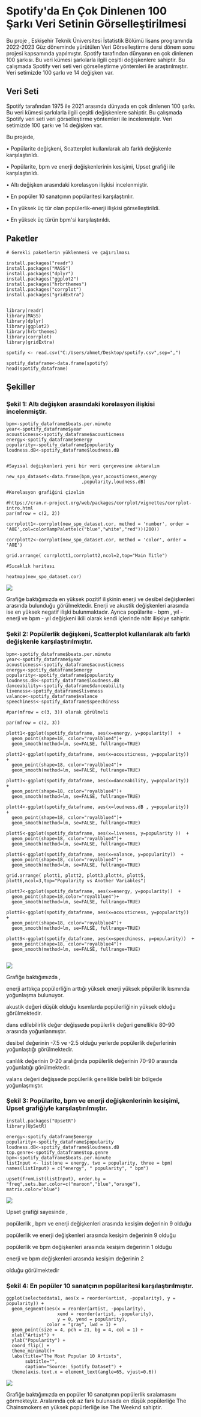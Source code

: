 # Spotify'da En Çok Dinlenen 100 Şarkı Veri Setinin Görselleştirilmesi

Bu proje , Eskişehir Teknik Üniversitesi İstatistik Bölümü lisans programında 2022-2023 Güz döneminde yürütülen Veri Görselleştirme dersi dönem sonu   projesi  kapsamında yapılmıştır. Spotify tarafından dünyanın en çok dinlenen 100 şarkısı. Bu veri kümesi şarkılarla ilgili çeşitli değişkenlere sahiptir. Bu çalışmada Spotify veri seti veri görselleştirme yöntemleri ile araştırılmıştır. Veri setimizde 100 şarkı ve 14 değişken var. 


## Veri Seti

Spotify tarafından 1975 ile 2021 arasında dünyada en çok dinlenen 100 şarkı. Bu veri kümesi şarkılarla ilgili çeşitli değişkenlere sahiptir. Bu çalışmada Spotify veri seti veri görselleştirme yöntemleri ile incelenmiştir. Veri setimizde 100 şarkı ve 14 değişken var.

Bu projede,

• Popülarite değişkeni, Scatterplot kullanılarak altı farklı değişkenle karşılaştırıldı.

• Popülarite, bpm ve enerji değişkenlerinin kesişimi, Upset grafiği ile karşılaştırıldı.

• Altı değişken arasındaki korelasyon ilişkisi incelenmiştir.

• En popüler 10 sanatçının popülaritesi karşılaştırılır.

• En yüksek üç tür olan popülerlik-enerji ilişkisi görselleştirildi.

• En yüksek üç türün bpm'si karşılaştırıldı.


## Paketler

```
# Gerekli paketlerin yüklenmesi ve çağırılması

install.packages("readr")
install.packages("MASS")
install.packages("dplyr")
install.packages("ggplot2")
install.packages("hrbrthemes")
install.packages("corrplot")
install.packages("gridExtra")


library(readr)
library(MASS)
library(dplyr)
library(ggplot2)
library(hrbrthemes)
library(corrplot)
library(gridExtra)

spotify <- read.csv("C:/Users/ahmet/Desktop/spotify.csv",sep=",")

spotify_dataframe<-data.frame(spotify)
head(spotify_dataframe)
```


## Şekiller

### Şekil 1: Altı değişken arasındaki korelasyon ilişkisi incelenmiştir.

```
bpm<-spotify_dataframe$beats.per.minute
year<-spotify_dataframe$year
acousticness<-spotify_dataframe$acousticness
energy<-spotify_dataframe$energy
popularity<-spotify_dataframe$popularity
loudness.dB<-spotify_dataframe$loudness.dB


#Sayısal değişkenleri yeni bir veri çerçevesine aktaralım

new_spo_dataset<-data.frame(bpm,year,acousticness,energy
                            ,popularity,loudness.dB)

#Korelasyon grafiğini çizelim

#https://cran.r-project.org/web/packages/corrplot/vignettes/corrplot-intro.html
par(mfrow = c(2, 2))

corrplott1<-corrplot(new_spo_dataset.cor, method = 'number', order = 'AOE',col=colorRampPalette(c("blue","white","red"))(200))

corrplott2<-corrplot(new_spo_dataset.cor, method = 'color', order = 'AOE')

grid.arrange( corrplott1,corrplott2,ncol=2,top="Main Title")

#Sıcaklık haritası

heatmap(new_spo_dataset.cor)
```

![](https://github.com/iamagc/Top-100-Most-Streamed-Songs-on-Spotify-Spotify-Data-Visualization/blob/main/figures/one.png)


Grafiğe baktığımızda en yüksek pozitif ilişkinin enerji ve desibel değişkenleri arasında bulunduğu görülmektedir. Enerji ve akustik değişkenleri arasında ise en yüksek negatif ilişki bulunmaktadır. Ayrıca popülarite - bpm  , yıl - enerji ve bpm - yıl değişkeni ikili olarak kendi içlerinde nötr ilişkiye sahiptir.


### Şekil 2: Popülerlik değişkeni, Scatterplot kullanılarak altı farklı değişkenle karşılaştırılmıştır.

```
bpm<-spotify_dataframe$beats.per.minute
year<-spotify_dataframe$year
acousticness<-spotify_dataframe$acousticness
energy<-spotify_dataframe$energy
popularity<-spotify_dataframe$popularity
loudness.dB<-spotify_dataframe$loudness.dB
danceability<-spotify_dataframe$danceability
liveness<-spotify_dataframe$liveness
valance<-spotify_dataframe$valance
speechiness<-spotify_dataframe$speechiness

#par(mfrow = c(3, 3)) olarak görülmeli

par(mfrow = c(2, 3))

plott1<-ggplot(spotify_dataframe, aes(x=energy, y=popularity))  + 
  geom_point(shape=18, color="royalblue4")+
  geom_smooth(method=lm, se=FALSE, fullrange=TRUE)

plott2<-ggplot(spotify_dataframe, aes(x=acousticness, y=popularity))  + 
  geom_point(shape=18, color="royalblue4")+
  geom_smooth(method=lm, se=FALSE, fullrange=TRUE)

plott3<-ggplot(spotify_dataframe, aes(x=danceability, y=popularity))  + 
  geom_point(shape=18, color="royalblue4")+
  geom_smooth(method=lm, se=FALSE, fullrange=TRUE)

plott4<-ggplot(spotify_dataframe, aes(x=loudness.dB , y=popularity))  + 
  geom_point(shape=18, color="royalblue4")+
  geom_smooth(method=lm, se=FALSE, fullrange=TRUE)

plott5<-ggplot(spotify_dataframe, aes(x=liveness, y=popularity ))  + 
  geom_point(shape=18, color="royalblue4")+
  geom_smooth(method=lm, se=FALSE, fullrange=TRUE)

plott6<-ggplot(spotify_dataframe, aes(x=valance, y=popularity))  + 
  geom_point(shape=18, color="royalblue4")+
  geom_smooth(method=lm, se=FALSE, fullrange=TRUE)

grid.arrange( plott1, plott2, plott3,plott4, plott5, plott6,ncol=3,top="Popularity vs Another Variables")

plott7<-ggplot(spotify_dataframe, aes(x=energy, y=popularity))  + 
  geom_point(shape=18,color="royalblue4")+
  geom_smooth(method=lm, se=FALSE, fullrange=TRUE)

plott8<-ggplot(spotify_dataframe, aes(x=acousticness, y=popularity))  + 
  geom_point(shape=18, color="royalblue4")+
  geom_smooth(method=lm, se=FALSE, fullrange=TRUE)

plott9<-ggplot(spotify_dataframe, aes(x=speechiness, y=popularity))  + 
  geom_point(shape=18, color="royalblue4")+
  geom_smooth(method=lm, se=FALSE, fullrange=TRUE)
  
```

![](https://github.com/iamagc/Top-100-Most-Streamed-Songs-on-Spotify-Spotify-Data-Visualization/blob/main/figures/second.png)

Grafiğe baktığımızda ,

enerji arttıkça popülerliğin arttığı yüksek enerji yüksek pöpülerlik kısmında yoğunlaşma bulunuyor.

akustik değeri düşük olduğu kısımlarda popülerliğinin yüksek olduğu görülmektedir.

dans edilebilirlik değer değişsede popülerlik değeri genellikle 80-90 arasında yoğunlanmıştır.

desibel değerinin -7.5 ve -2.5 olduğu yerlerde popülerlik değerlerinin yoğunlaştığı görülmektedir.

canlılık değerinin 0-20 aralığında popülerlik değerinin 70-90 arasında yoğunlatığı görülmektedir.

valans değeri değişsede popülerlik genellikle belirli bir bölgede yoğunlaşmıştır.


### Şekil 3: Popülarite, bpm ve enerji değişkenlerinin kesişimi, Upset grafiğiyle karşılaştırılmıştır.

```
install.packages("UpsetR")
library(UpSetR)

energy<-spotify_dataframe$energy
popularity<-spotify_dataframe$popularity
loudness.dB<-spotify_dataframe$loudness.dB
top.genre<-spotify_dataframe$top.genre
bpm<-spotify_dataframe$beats.per.minute
listInput <- list(one = energy, two = popularity, three = bpm)
names(listInput) = c("energy", " popularity", " bpm")

upset(fromList(listInput), order.by = "freq",sets.bar.color=c("maroon","blue","orange"), matrix.color="blue")

```

![](https://github.com/iamagc/Top-100-Most-Streamed-Songs-on-Spotify-Spotify-Data-Visualization/blob/main/figures/third.png)


Upset grafiği sayesinde ,

popülerlik , bpm ve enerji değişkenleri arasında kesişim değerinin 9 olduğu

popülerlik ve enerji değişkenleri arasında kesişim değerinin 9 olduğu

popülerlik ve bpm değişkenleri arasında kesişim değerinin 1 olduğu 

enerji ve bpm değişkenleri arasında kesişim değerinin 2 

olduğu görülmektedir

### Şekil 4: En popüler 10 sanatçının popülaritesi karşılaştırılmıştır.

```
ggplot(selecteddata1, aes(x = reorder(artist, -popularity), y = popularity)) +
  geom_segment(aes(x = reorder(artist, -popularity),
                   xend = reorder(artist, -popularity),
                   y = 0, yend = popularity),
               color = "gray", lwd = 1) +
  geom_point(size = 4, pch = 21, bg = 4, col = 1) +
  xlab("Artist") +
  ylab("Popularity") +
  coord_flip() +
  theme_minimal()+
  labs(title="The Most Popular 10 Artists", 
       subtitle="", 
       caption="Source: Spotify Dataset") + 
  theme(axis.text.x = element_text(angle=65, vjust=0.6))

```

![](https://github.com/iamagc/Top-100-Most-Streamed-Songs-on-Spotify-Spotify-Data-Visualization/blob/main/figures/fourth.png)


Grafiğe baktığımızda en popüler 10 sanatçının popülerlik sıralamasını görmekteyiz. Aralarında çok az fark bulunsada en düşük popülerliğe The Chainsmokers en yüksek popürlerliğe ise The Weeknd sahiptir.




